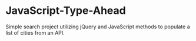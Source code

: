 # JavaScript-Type-Ahead

Simple search project utilizing jQuery and JavaScript methods to populate a list of cities from an API.
